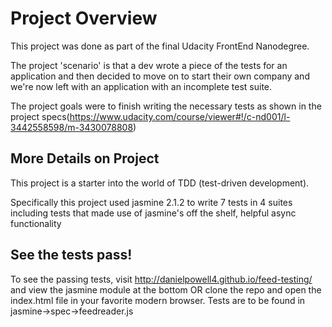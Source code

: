 # Project Overview

This project was done as part of the final Udacity FrontEnd Nanodegree.

The project 'scenario' is that a dev wrote a piece of the tests for an application
and then decided to move on to start their own company and we're now left with an
application with an incomplete test suite.

The project goals were to finish writing the necessary tests as shown in the project specs(https://www.udacity.com/course/viewer#!/c-nd001/l-3442558598/m-3430078808)


## More Details on Project

This project is a starter into the world of TDD (test-driven development).

Specifically this project used jasmine 2.1.2 to write 7 tests in 4 suites including tests that made
use of jasmine's off the shelf, helpful async functionality


## See the tests pass!

To see the passing tests, visit http://danielpowell4.github.io/feed-testing/ and view the
jasmine module at the bottom OR clone the repo and open the index.html file in your
favorite modern browser. Tests are to be found in jasmine->spec->feedreader.js
